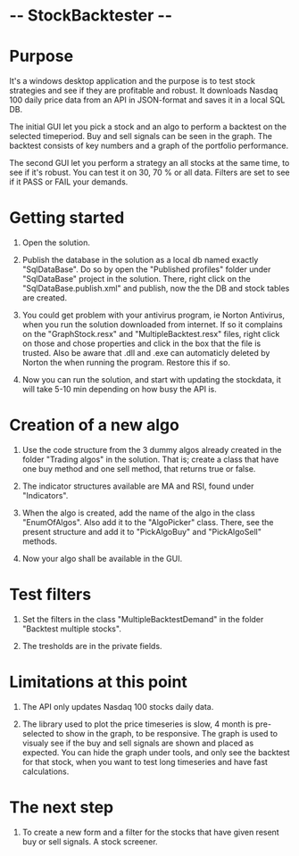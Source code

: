 # -- StockBacktester --


# Purpose

It's a windows desktop application and the purpose is to test stock strategies and see if they are profitable and robust.
It downloads Nasdaq 100 daily price data from an API in JSON-format and saves it in a local SQL DB.  

The initial GUI let you pick a stock and an algo to perform a backtest on the selected timeperiod. Buy and sell signals can be seen in the graph. The backtest consists of key numbers and a graph of the portfolio performance.

The second GUI let you perform a strategy an all stocks at the same time, to see if it's robust. You can test it on 30, 70 % or all data. Filters are set to see if it PASS or FAIL your demands.


# Getting started

1. Open the solution.

2. Publish the database in the solution as a local db named exactly "SqlDataBase".
Do so by open the "Published profiles" folder under "SqlDataBase" project in the solution.
There, right click on the "SqlDataBase.publish.xml" and publish, now the the DB and stock tables are created.

3. You could get problem with your antivirus program, ie Norton Antivirus, when you run the solution downloaded from internet.
If so it complains on the "GraphStock.resx" and "MultipleBacktest.resx"  files, right click on those and chose properties and click in the box that the file is trusted. Also be aware that .dll and .exe can automaticly deleted by Norton the when running the program.
Restore this if so.

4. Now you can run the solution, and start with updating the stockdata, it will take 5-10 min depending on how busy the API is.


# Creation of a new algo

1. Use the code structure from the 3 dummy algos already created in the folder "Trading algos" in the solution.
That is; create a class that have one buy method and one sell method, that returns true or false.

2. The indicator structures available are MA and RSI, found under "Indicators".

3. When the algo is created, add the name of the algo in the class "EnumOfAlgos".
Also add it to the "AlgoPicker" class. There, see the present structure and add it to "PickAlgoBuy" and "PickAlgoSell" methods.

4. Now your algo shall be available in the GUI.


# Test filters

1. Set the filters in the class "MultipleBacktestDemand" in the folder "Backtest multiple stocks".

2. The tresholds are in the private fields.


# Limitations at this point

1. The API only updates Nasdaq 100 stocks daily data.

2. The library used to plot the price timeseries is slow, 4 month is pre-selected to show in the graph, to be responsive.
The graph is used to visualy see if the buy and sell signals are shown and placed as expected. You can hide the graph
under tools, and only see the backtest for that stock, when you want to test long timeseries and have fast calculations.


# The next step

1. To create a new form and a filter for the stocks that have given resent buy or sell signals. A stock screener.



